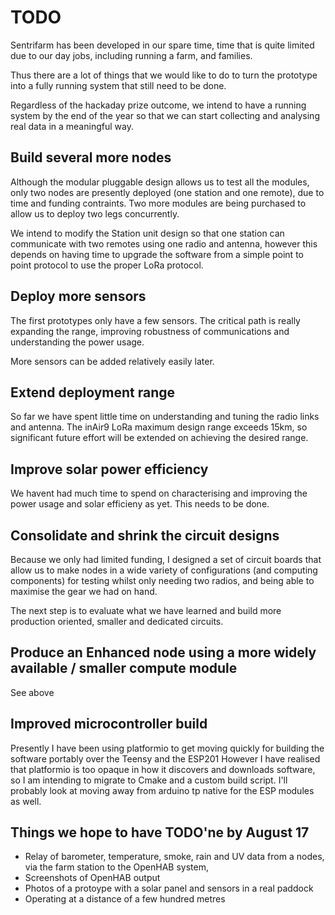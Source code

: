 # TODO

Sentrifarm has been developed in our spare time, time that is quite limited due to our day jobs, including running a farm, and families.

Thus there are a lot of things that we would like to do to turn the prototype into a fully running system that still need to be done.

Regardless of the hackaday prize outcome, we intend to have a running system by the end of the year so that we can start collecting and analysing real data in a meaningful way.

## Build several more nodes

Although the modular pluggable design allows us to test all the modules, only two nodes are presently deployed (one station and one remote), due to time and funding contraints. Two more modules are being purchased to allow us to deploy two legs concurrently.

We intend to modify the Station unit design so that one station can communicate with two remotes using one radio and antenna, however this depends on having time to upgrade the software from a simple point to point protocol to use the proper LoRa protocol.

## Deploy more sensors

The first prototypes only have a few sensors. The critical path is really expanding the range, improving robustness of communications and understanding the power usage.

More sensors can be added relatively easily later.

## Extend deployment range

So far we have spent little time on understanding and tuning the radio links and antenna.
The inAir9 LoRa maximum design range exceeds 15km, so significant future effort will be extended on achieving the desired range.

## Improve solar power efficiency

We havent had much time to spend on characterising and improving the power usage and solar efficieny as yet. This needs to be done.

## Consolidate and shrink the circuit designs

Because we only had limited funding, I designed a set of circuit boards that allow us to make nodes in a wide variety of configurations (and computing components) for testing whilst only needing two radios, and being able to maximise the gear we had on hand.

The next step is to evaluate what we have learned and build more production oriented, smaller and dedicated circuits.

## Produce an Enhanced node using a more widely available / smaller compute module

See above

## Improved microcontroller build

Presently I have been using platformio to get moving quickly for building the software portably over the Teensy and the ESP201
However I have realised that platformio is too opaque in how it discovers and downloads software, so I am intending to migrate to
Cmake and a custom build script. I'll probably look at moving away from arduino tp native for the ESP modules as well.

## Things we hope to have TODO'ne by August 17

* Relay of barometer, temperature, smoke, rain and UV data from a nodes, via the farm station to the OpenHAB system,
* Screenshots of OpenHAB output
* Photos of a protoype with a solar panel and sensors in a real paddock
* Operating at a distance of a few hundred metres

